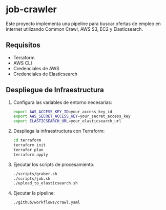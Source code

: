 # job-crawler

Este proyecto implementa una pipeline para buscar ofertas de empleo en internet utilizando Common Crawl, AWS S3, EC2 y Elasticsearch.

## Requisitos

- Terraform
- AWS CLI
- Credenciales de AWS
- Credenciales de Elasticsearch

## Despliegue de Infraestructura

1. Configura las variables de entorno necesarias:
   ```bash
   export AWS_ACCESS_KEY_ID=your_access_key_id
   export AWS_SECRET_ACCESS_KEY=your_secret_access_key
   export ELASTICSEARCH_URL=your_elasticsearch_url

2. Despliega la infraestructura con Terraform:
   ```bash	
   cd terraform
   terraform init
   terrafor plan
   terraform apply

3. Ejecutar los scripts de procesamiento:
   ```bash
   ./scripts/graber.sh
   ./scripts/job.sh
   ./upload_to_elasticsearch.sh

4. Ejecutar la pipeline:
   ```bash
   ./github/workflows/crawl.yaml